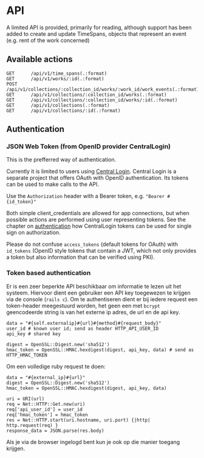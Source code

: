 # API

A limited API is provided, primarily for reading, although support has been added to create and update TimeSpans, objects that represent an event (e.g. rent of the work concerned)

## Available actions

    GET      /api/v1/time_spans(.:format)
    GET      /api/v1/works/:id(.:format)
    POST     /api/v1/collections/:collection_id/works/:work_id/work_events(.:format)
    GET      /api/v1/collections/:collection_id/works(.:format)
    GET      /api/v1/collections/:collection_id/works/:id(.:format)
    GET      /api/v1/collections(.:format)
    GET      /api/v1/collections/:id(.:format)

## Authentication

### JSON Web Token (from OpenID provider CentralLogin)

This is the prefferred way of authentication.

Currently it is limited to users using [Central Login](https://murb.nl/blog?tags=CentralLogin). Central Login is a separate project that offers OAuth with OpenID authentication. Its tokens can be used to make calls to the API.

Use the `Authorization` header with a Bearer token, e.g. `"Bearer #{id_token}"`

Both simple client_credentials are allowed for app connections, but when possible actions are performed using user representing tokens. See the chapter on [authentication](authentication.md) how CentralLogin tokens can be used for single sign on authorization.

Please do not confuse `access_tokens` (default tokens for OAuth) with `id_tokens` (OpenID style tokens that contain a JWT, which not only provides a token but also information that can be verified using PKI).

### Token based authentication

Er is een zeer beperkte API beschikbaar om informatie te lezen uit het systeem. Hiervoor dient een gebruiker een API key toegewezen te krijgen via de console (`rails c`). Om te authentiseren dient er bij iedere request een token-header meegestuurd worden, het geen een met `bcrypt` geencodeerde string is van het externe ip adres, de url en de api key.

    data = "#{self.externalip}#{url}#{method}#{request_body}"
    user_id # known user id; send as header HTTP_API_USER_ID
    api_key # shared key

    digest = OpenSSL::Digest.new('sha512')
    hmac_token = OpenSSL::HMAC.hexdigest(digest, api_key, data) # send as HTTP_HMAC_TOKEN

Om een volledige ruby request te doen:

    data = "#{external_ip}#{url}"
    digest = OpenSSL::Digest.new('sha512')
    hmac_token = OpenSSL::HMAC.hexdigest(digest, api_key, data)

    uri = URI(url)
    req = Net::HTTP::Get.new(uri)
    req['api_user_id'] = user_id
    req['hmac_token'] = hmac_token
    res = Net::HTTP.start(uri.hostname, uri.port) {|http| http.request(req) }
    response_data = JSON.parse(res.body)

Als je via de browser ingelogd bent kun je ook op die manier toegang krijgen.